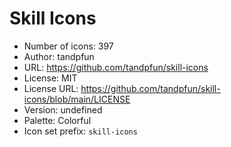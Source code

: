 # Skill Icons

- Number of icons: 397
- Author: tandpfun
- URL: https://github.com/tandpfun/skill-icons
- License: MIT
- License URL: https://github.com/tandpfun/skill-icons/blob/main/LICENSE
- Version: undefined
- Palette: Colorful
- Icon set prefix: `skill-icons`
